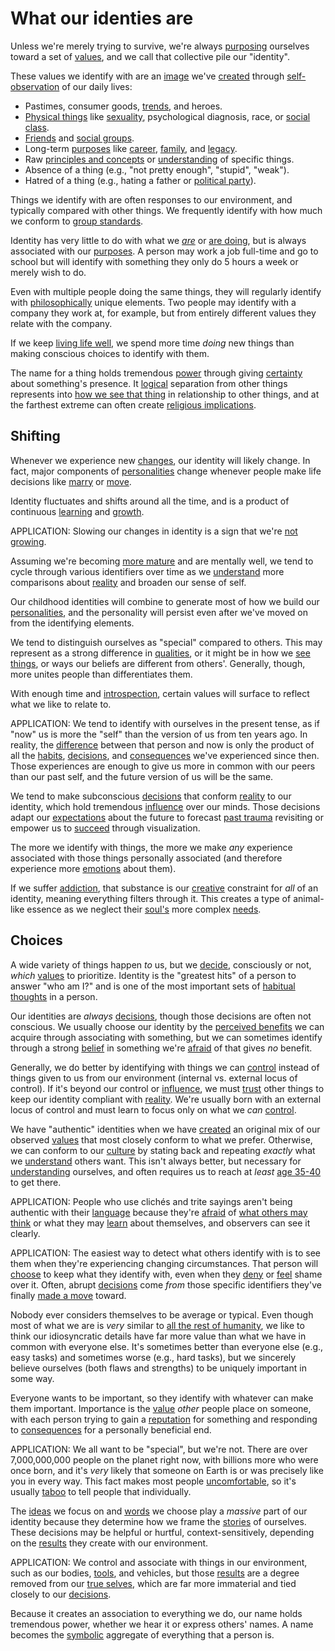 
# What our identies are

Unless we're merely trying to survive, we're always [purposing](purpose.md) ourselves toward a set of [values](values.md), and we call that collective pile our "identity".

These values we identify with are an [image](people-image-why.md) we've [created](creations.md) through [self-observation](awareness.md) of our daily lives:

- Pastimes, consumer goods, [trends](trends.md), and heroes.
- [Physical things](reality.md) like [sexuality](gender.md), psychological diagnosis, race, or [social class](classes.md).
- [Friends](people-friends-why.md) and [social groups](groups-member.md).
- Long-term [purposes](purpose.md) like [career](jobs-1_why.md), [family](people-family.md), and [legacy](legacy.md).
- Raw [principles and concepts](values.md) or [understanding](understanding.md) of specific things.
- Absence of a thing (e.g., "not pretty enough", "stupid", "weak").
- Hatred of a thing (e.g., hating a father or [political party](politics-conservativeliberal.md)).

Things we identify with are often responses to our environment, and typically compared with other things. We frequently identify with how much we conform to [group standards](people-rules.md).

Identity has very little to do with what we *[are](humanity.md)* or [are doing](results.md), but is always associated with our [purposes](purpose.md). A person may work a job full-time and go to school but will identify with something they only do 5 hours a week or merely wish to do.

Even with multiple people doing the same things, they will regularly identify with [philosophically](philosophy.md) unique elements. Two people may identify with a company they work at, for example, but from entirely different values they relate with the company.

If we keep [living life well](goodlife.md), we spend more time *doing* new things than making conscious choices to identify with them.

The name for a thing holds tremendous [power](power.md) through giving [certainty](understanding-certainty.md) about something's presence. It [logical](logic.md) separation from other things represents into [how we see that thing](people-image-why.md) in relationship to other things, and at the farthest extreme can often create [religious implications](religion.md).

## Shifting

Whenever we experience new [changes](people-changes.md), our identity will likely change. In fact, major components of [personalities](personality.md) change whenever people make life decisions like [marry](relationships-marriage.md) or [move](home-moving.md).

Identity fluctuates and shifts around all the time, and is a product of continuous [learning](understanding.md) and [growth](people-changes.md).

APPLICATION: Slowing our changes in identity is a sign that we're [not growing](meaning.md).

Assuming we're becoming [more mature](maturity.md) and are mentally well, we tend to cycle through various identifiers over time as we [understand](understanding.md) more comparisons about [reality](reality.md) and broaden our sense of self.

Our childhood identities will combine to generate most of how we build our [personalities](personality.md), and the personality will persist even after we've moved on from the identifying elements.

We tend to distinguish ourselves as "special" compared to others. This may represent as a strong difference in [qualities](values.md), or it might be in how we [see things](people-image-why.md), or ways our beliefs are different from others'. Generally, though, more unites people than differentiates them.

With enough time and [introspection](awareness.md), certain values will surface to reflect what we like to relate to.

APPLICATION: We tend to identify with ourselves in the present tense, as if "now" us is more the "self" than the version of us from ten years ago. In reality, the [difference](people-changes.md) between that person and now is only the product of all the [habits](habits.md), [decisions](people-decisions.md), and [consequences](results.md) we've experienced since then. Those experiences are enough to give us more in common with our peers than our past self, and the future version of us will be the same.

We tend to make subconscious [decisions](people-decisions.md) that conform [reality](reality.md) to our identity, which hold tremendous [influence](influence.md) over our minds. Those decisions adapt our [expectations](imagination.md) about the future to forecast [past trauma](hardship-ptsd.md) revisiting or empower us to [succeed](success-1_why.md) through visualization.

The more we identify with things, the more we make *any* experience associated with those things personally associated (and therefore experience more [emotions](mind-feelings.md) about them).

If we suffer [addiction](addiction.md), that substance is our [creative](mind-creativity.md) constraint for *all* of an identity, meaning everything filters through it. This creates a type of animal-like essence as we neglect their [soul's](humanity.md) more complex [needs](meaning-checklist.md).

## Choices

A wide variety of things happen *to* us, but we [decide](people-decisions.md), consciously or not, *which* [values](values.md) to prioritize. Identity is the "greatest hits" of a person to answer "who am I?" and is one of the most important sets of [habitual thoughts](habits.md) in a person.

Our identities are *always* [decisions](people-decisions.md), though those decisions are often not conscious. We usually choose our identity by the [perceived benefits](purpose.md) we can acquire through associating with something, but we can sometimes identify through a strong [belief](understanding-certainty.md) in something we're [afraid](mind-feelings-fear.md) of that gives *no* benefit.

Generally, we do better by identifying with things we can [control](results.md) instead of things given to us from our environment (internal vs. external locus of control). If it's beyond our control or [influence](influence.md), we must [trust](understanding-certainty.md) other things to keep our identity compliant with [reality](reality.md). We're usually born with an external locus of control and must learn to focus only on what we *can* [control](results.md).

We have "authentic" identities when we have [created](mind-creativity.md) an original mix of our observed [values](values.md) that most closely conform to what we prefer. Otherwise, we can conform to our [culture](people-culture.md) by stating back and repeating *exactly* what we [understand](understanding.md) others want. This isn't always better, but necessary for [understanding](understanding.md) ourselves, and often requires us to reach at *least* [age 35-40](maturity.md) to get there.

APPLICATION: People who use clichés and trite sayings aren't being authentic with their [language](language.md) because they're [afraid](mind-feelings-fear.md) of [what others may think](morality-taboo.md) or what they may [learn](understanding.md) about themselves, and observers can see it clearly.

APPLICATION: The easiest way to detect what others identify with is to see them when they're experiencing changing circumstances. That person will [choose](people-decisions.md) to keep what they identify with, even when they [deny](people-image-distortion.md) or [feel](mind-feelings.md) shame over it. Often, abrupt [decisions](people-decisions.md) come *from* those specific identifiers they've finally [made a move](results.md) toward.

Nobody ever considers themselves to be average or typical. Even though most of what we are is *very* similar to [all the rest of humanity](humanity-universals.md), we like to think our idiosyncratic details have far more value than what we have in common with everyone else. It's sometimes better than everyone else (e.g., easy tasks) and sometimes worse (e.g., hard tasks), but we sincerely believe ourselves (both flaws and strengths) to be uniquely important in some way.

Everyone wants to be important, so they identify with whatever can make them important. Importance is the [value](purpose.md) *other* people place on someone, with each person trying to gain a [reputation](people-image-why.md) for something and responding to [consequences](results.md) for a personally beneficial end.

APPLICATION: We all want to be "special", but we're not. There are over 7,000,000,000 people on the planet right now, with billions more who were once born, and it's *very* likely that someone on Earth is or was precisely like you in every way. This fact makes most people [uncomfortable](mind-feelings.md), so it's usually [taboo](morality-taboo.md) to tell people that individually.

The [ideas](values.md) we focus on and [words](language.md) we choose play a *massive* part of our identity because they determine how we frame the [stories](stories.md) of ourselves. These decisions may be helpful or hurtful, context-sensitively, depending on the [results](results.md) they create with our environment.

APPLICATION: We control and associate with things in our environment, such as our bodies, [tools](technology.md), and vehicles, but those [results](results.md) are a degree removed from our [true selves](humanity.md), which are far more immaterial and tied closely to our [decisions](people-decisions.md).

Because it creates an association to everything we do, our name holds tremendous power, whether we hear it or express others' names. A name becomes the [symbolic](symbols.md) aggregate of everything that a person is.
